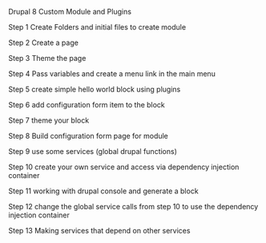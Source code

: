 Drupal 8 Custom Module and Plugins

Step 1 Create Folders and initial files to create module

Step 2 Create a page

Step 3 Theme the page

Step 4 Pass variables and create a menu link in the main menu

Step 5 create simple hello world block using plugins

Step 6 add configuration form item to the block

Step 7 theme your block

Step 8 Build configuration form page for module

Step 9 use some services (global drupal functions)

Step 10 create your own service and access via dependency injection  container

Step 11 working with drupal console and generate a block

Step 12 change the global service calls from step 10 to use the dependency injection container

Step 13 Making services that depend on other services
